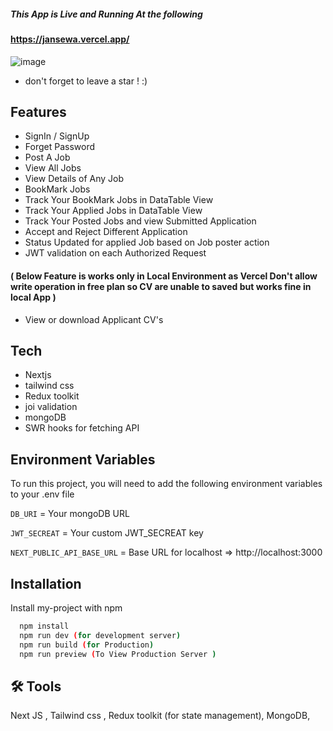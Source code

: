 ##### This App is Live and Running At the following
#### https://jansewa.vercel.app/

![image](https://github.com/Shrey-Srivastava21/JanSewa_EPICS/assets/78805153/e996daa1-33e1-4c1c-a4a6-86a85d2a7d64)


 - don't forget to leave a star ! :)

## Features

- SignIn / SignUp
- Forget Password
- Post A Job
- View  All Jobs
- View Details of Any Job
- BookMark Jobs
- Track Your BookMark Jobs in DataTable View
- Track Your Applied Jobs in DataTable View 
- Track Your Posted Jobs and view Submitted Application 
- Accept and Reject Different Application 
- Status Updated for applied Job based on Job poster action 
- JWT validation on each Authorized Request 
#### ( Below Feature is works only in Local Environment as Vercel Don't allow write operation in free plan so CV are unable to saved but works fine in local App ) 
- View or download Applicant CV's 

## Tech
- Nextjs
- tailwind css
- Redux toolkit
- joi validation
- mongoDB
- SWR hooks for fetching API 

## Environment Variables

To run this project, you will need to add the following environment variables to your .env file

`DB_URI` = Your mongoDB URL

`JWT_SECREAT` = Your custom JWT_SECREAT key

`NEXT_PUBLIC_API_BASE_URL` =  Base URL for localhost  => http://localhost:3000


## Installation

Install my-project with npm

```bash
  npm install
  npm run dev (for development server)
  npm run build (for Production)
  npm run preview (To View Production Server )
```
    
    


## 🛠 Tools

Next JS , 
Tailwind css ,
Redux toolkit (for state management),
MongoDB, 








